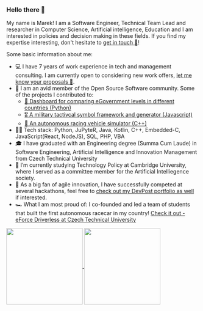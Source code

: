 ### Hello there 👋

My name is Marek! I am a Software Engineer, Technical Team Lead and researcher in Computer Science, Artificial intelligence, Education and I am interested in policies and decision making in these fields. If you find my expertise interesting, don't hesitate to [get in touch 📨](mailto:marek.szeles@gmail.com)!

Some basic information about me:
- 💻 I have 7 years of work experience in tech and management consulting. I am currently open to considering new work offers, [let me know your proposals 💌](mailto:marek.szeles@gmail.com).
- 🙏 I am an avid member of the Open Source Software community. Some of the projects I contributed to: 
   - [🏢 Dashboard for comparing eGovernment levels in different countries (Python)](https://github.com/Plavit/eGovernment-index-dashboard)
   - [🎖 A military tactivcal symbol framework and generator (Javascript)](https://github.com/Military-Tactical-Graphics/)
   - [🚨 An autonomous racing vehicle simulator (C++)](https://github.com/FS-Driverless/Formula-Student-Driverless-Simulator)
- 👨‍💻 Tech stack: Python, JuPyteR, Java, Kotlin, C++, Embedded-C, JavaScript(React, NodeJS), SQL, PHP, VBA
- 🎓 I have graduated with an Engineering degree (Summa Cum Laude) in Software Engineering, Artificial Intelligence and Innovation Management from Czech Technical University
- 🏫 I’m currently studying Technology Policy at Cambridge University, where I served as a committee member for the Artificial Intelliegence society.
- 💪 As a big fan of agile innovation, I have successfully competed at several hackathons, feel free to [check out my DevPost portfolio as well](https://devpost.com/marekszeles) if interested.
- 🏎 What I am most proud of: I co-founded and led a team of students that built the first autonomous racecar in my country! [Check it out - eForce Driverless at Czech Technical University](https://eforce.cvut.cz/en/driverless/)

<a href="https://github.com/Plavit">
  <img align="center" height="200" src="https://github-readme-stats-git-master.plavit.vercel.app/api?username=Plavit&count_private=true&show_icons=true&include_all_commits=true&cache_seconds=7200" />
</a>

<!--
Unused original GitHub Readme stats:
<a href="https://github.com/Plavit">
  <img align="center" height="200" src="https://github-readme-stats.vercel.app/api?username=Plavit&count_private=true&show_icons=false&include_all_commits=true&cache_seconds=7200" />
-->

<a href="https://github.com/Plavit">
  <img align="center" height="200" src="https://github-readme-stats.vercel.app/api/top-langs?username=Plavit&langs_count=10&layout=compact&include_all_commits=true&cache_seconds=14400" />
</a>

<!--
Unused custom GitHub Readme stats:
<a href="https://github.com/Plavit">
  <img align="center" height="200" src="https://github-readme-stats-git-master.plavit.vercel.app/api/top-langs?username=Plavit&langs_count=10&layout=compact&include_all_commits=true&cache_seconds=14400" />
-->

<!--
GitHub Readme stats from: https://github.com/anuraghazra/github-readme-stats
-->


<!--
**Plavit/Plavit** is a ✨ _special_ ✨ repository because its `README.md` (this file) appears on your GitHub profile.

Here are some ideas to get you started:

- 🔭 I’m currently working on ...
- 🌱 I’m currently learning ...
- 👯 I’m looking to collaborate on ...
- 🤔 I’m looking for help with ...
- 💬 Ask me about ...
- 📫 How to reach me: ...
- 😄 Pronouns: ...
- ⚡ Fun fact: ...
-->
